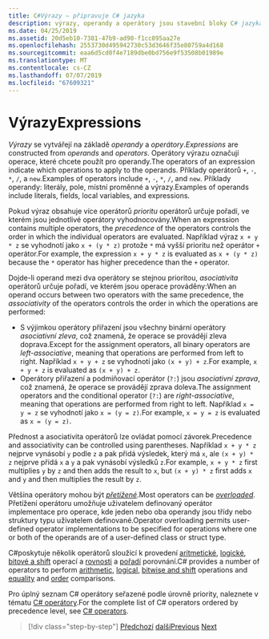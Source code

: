 ```yaml
---
title: C#Výrazy – připravuje C# jazyka
description: výrazy, operandy a operátory jsou stavební bloky C# jazyka
ms.date: 04/25/2019
ms.assetid: 20d5eb10-7381-47b9-ad90-f1cc895aa27e
ms.openlocfilehash: 2553730d495942730c53d3646f35e80759a4d168
ms.sourcegitcommit: eaa6d5cd0f4e7189dbe0bd756e9f53508b01989e
ms.translationtype: MT
ms.contentlocale: cs-CZ
ms.lasthandoff: 07/07/2019
ms.locfileid: "67609321"
---
```

# <a name="expressions"></a><span data-ttu-id="b2f65-103">Výrazy</span><span class="sxs-lookup"><span data-stu-id="b2f65-103">Expressions</span></span>

<span data-ttu-id="b2f65-104">*Výrazy* se vytvářejí na základě *operandy* a *operátory*.</span><span class="sxs-lookup"><span data-stu-id="b2f65-104">*Expressions* are constructed from *operands* and *operators*.</span></span> <span data-ttu-id="b2f65-105">Operátory výrazu označují operace, které chcete použít pro operandy.</span><span class="sxs-lookup"><span data-stu-id="b2f65-105">The operators of an expression indicate which operations to apply to the operands.</span></span> <span data-ttu-id="b2f65-106">Příklady operátorů `+`, `-`, `*`, `/`, a `new`.</span><span class="sxs-lookup"><span data-stu-id="b2f65-106">Examples of operators include `+`, `-`, `*`, `/`, and `new`.</span></span> <span data-ttu-id="b2f65-107">Příklady operandy: literály, pole, místní proměnné a výrazy.</span><span class="sxs-lookup"><span data-stu-id="b2f65-107">Examples of operands include literals, fields, local variables, and expressions.</span></span>

<span data-ttu-id="b2f65-108">Pokud výraz obsahuje více operátorů *prioritu* operátorů určuje pořadí, ve kterém jsou jednotlivé operátory vyhodnocovány.</span><span class="sxs-lookup"><span data-stu-id="b2f65-108">When an expression contains multiple operators, the *precedence* of the operators controls the order in which the individual operators are evaluated.</span></span> <span data-ttu-id="b2f65-109">Například výraz `x + y * z` se vyhodnotí jako `x + (y * z)` protože `*` má vyšší prioritu než operátor `+` operátor.</span><span class="sxs-lookup"><span data-stu-id="b2f65-109">For example, the expression `x + y * z` is evaluated as `x + (y * z)` because the `*` operator has higher precedence than the `+` operator.</span></span>

<span data-ttu-id="b2f65-110">Dojde-li operand mezi dva operátory se stejnou prioritou, *asociativita* operátorů určuje pořadí, ve kterém jsou operace prováděny:</span><span class="sxs-lookup"><span data-stu-id="b2f65-110">When an operand occurs between two operators with the same precedence, the *associativity* of the operators controls the order in which the operations are performed:</span></span>

* <span data-ttu-id="b2f65-111">S výjimkou operátory přiřazení jsou všechny binární operátory *asociativní zleva*, což znamená, že operace se provádějí zleva doprava.</span><span class="sxs-lookup"><span data-stu-id="b2f65-111">Except for the assignment operators, all binary operators are *left-associative*, meaning that operations are performed from left to right.</span></span> <span data-ttu-id="b2f65-112">Například `x + y + z` se vyhodnotí jako `(x + y) + z`.</span><span class="sxs-lookup"><span data-stu-id="b2f65-112">For example, `x + y + z` is evaluated as `(x + y) + z`.</span></span>
* <span data-ttu-id="b2f65-113">Operátory přiřazení a podmiňovací operátor (`?:`) jsou *asociativní zprava*, což znamená, že operace se provádějí zprava doleva.</span><span class="sxs-lookup"><span data-stu-id="b2f65-113">The assignment operators and the conditional operator (`?:`) are *right-associative*, meaning that operations are performed from right to left.</span></span> <span data-ttu-id="b2f65-114">Například `x = y = z` se vyhodnotí jako `x = (y = z)`.</span><span class="sxs-lookup"><span data-stu-id="b2f65-114">For example, `x = y = z` is evaluated as `x = (y = z)`.</span></span>

<span data-ttu-id="b2f65-115">Přednost a asociativita operátorů lze ovládat pomocí závorek.</span><span class="sxs-lookup"><span data-stu-id="b2f65-115">Precedence and associativity can be controlled using parentheses.</span></span> <span data-ttu-id="b2f65-116">Například `x + y * z` nejprve vynásobí `y` podle `z` a pak přidá výsledek, který má `x`, ale `(x + y) * z` nejprve přidá `x` a `y` a pak vynásobí výsledků `z`.</span><span class="sxs-lookup"><span data-stu-id="b2f65-116">For example, `x + y * z` first multiplies `y` by `z` and then adds the result to `x`, but `(x + y) * z` first adds `x` and `y` and then multiplies the result by `z`.</span></span>

<span data-ttu-id="b2f65-117">Většina operátory mohou být [ *přetížené*](../language-reference/operators/operator-overloading.md).</span><span class="sxs-lookup"><span data-stu-id="b2f65-117">Most operators can be [*overloaded*](../language-reference/operators/operator-overloading.md).</span></span> <span data-ttu-id="b2f65-118">Přetížení operátoru umožňuje uživatelem definovaný operátor implementace pro operace, kde jeden nebo oba operandy jsou třídy nebo struktury typu uživatelem definované.</span><span class="sxs-lookup"><span data-stu-id="b2f65-118">Operator overloading permits user-defined operator implementations to be specified for operations where one or both of the operands are of a user-defined class or struct type.</span></span>

<span data-ttu-id="b2f65-119">C#poskytuje několik operátorů sloužící k provedení [aritmetické](../language-reference/operators/arithmetic-operators.md), [logické](../language-reference/operators/boolean-logical-operators.md), [bitové a shift](../language-reference/operators/bitwise-and-shift-operators.md) operací a [rovnosti](../language-reference/operators/equality-operators.md) a [pořadí](../language-reference/operators/comparison-operators.md) porovnání.</span><span class="sxs-lookup"><span data-stu-id="b2f65-119">C# provides a number of operators to perform [arithmetic](../language-reference/operators/arithmetic-operators.md), [logical](../language-reference/operators/boolean-logical-operators.md), [bitwise and shift](../language-reference/operators/bitwise-and-shift-operators.md) operations and [equality](../language-reference/operators/equality-operators.md) and [order](../language-reference/operators/comparison-operators.md) comparisons.</span></span>

<span data-ttu-id="b2f65-120">Pro úplný seznam C# operátory seřazené podle úrovně priority, naleznete v tématu [ C# operátory](../language-reference/operators/index.md).</span><span class="sxs-lookup"><span data-stu-id="b2f65-120">For the complete list of C# operators ordered by precedence level, see [C# operators](../language-reference/operators/index.md).</span></span>

> [!div class="step-by-step"]
> <span data-ttu-id="b2f65-121">[Předchozí](types-and-variables.md)
> [další](statements.md)</span><span class="sxs-lookup"><span data-stu-id="b2f65-121">[Previous](types-and-variables.md)
[Next](statements.md)</span></span>
